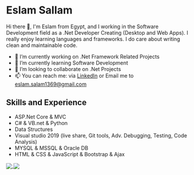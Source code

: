 # Eslam Sallam

Hi there 👋, I'm Eslam from Egypt, and I working in the Software Development field as a .Net Developer Creating (Desktop and Web Apps). I really enjoy learning languages and frameworks. I do care about writing clean and maintainable code.

- 🔭 I’m currently working on .Net Framework Related Projects
- 🌱 I’m currently learning Software Development
- 👯 I’m looking to collaborate on .Net Projects
- 📫 You can reach me: via [LinkedIn](https://www.linkedin.com/in/eslam-sallam-3312b0173/) or Email me to eslam.salam1369@gmail.com

## Skills and Experience
*	ASP.Net Core & MVC
*	C# & VB.net & Python
*	Data Structures
*	Visual studio 2019 (live share, Git tools, Adv. Debugging, Testing, Code Analysis)
*	MYSQL & MSSQL & Oracle DB
*	HTML & CSS & JavaScript & Bootstrap & Ajax

<a href="https://github-readme-stats.vercel.app/api/top-langs/?username=EslamSallam&theme=tokyonight&count_private=true&hide=HTML,CSS,javascript&langs_count=3">
  <img align="center" src="https://github-readme-stats.vercel.app/api/top-langs/?username=EslamSallam&theme=tokyonight&count_private=true&hide=HTML,CSS,javascript&langs_count=3" />
</a>
<a href="https://github-readme-stats.vercel.app/api?username=EslamSallam&show_icons=true&theme=tokyonight&count_private=true&show_icons=true">
  <img align="center" src="https://github-readme-stats.vercel.app/api?username=EslamSallam&show_icons=true&theme=tokyonight&count_private=true&show_icons=true" />
</a>




